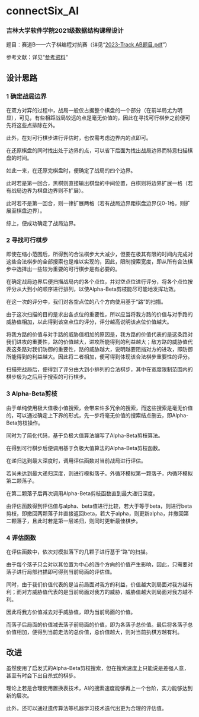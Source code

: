 # connectSix_AI
### 吉林大学软件学院2021级数据结构课程设计
题目：赛道B——六子棋编程对抗赛（详见“[2023-Track AB题目.pdf](https://github.com/wulixinlaimujijia/connectSix_AI/blob/ba052bcb4b66ae910f641e332dfba1e29c04ba88/2023-Track%20AB%E9%A2%98%E7%9B%AE.pdf)”）  

参考文献：详见“[参考资料](https://github.com/wulixinlaimujijia/connectSix_AI/tree/ba052bcb4b66ae910f641e332dfba1e29c04ba88/%E5%8F%82%E8%80%83%E8%B5%84%E6%96%99)”

## 设计思路
### 1 确定战局边界
在双方对弈的过程中，战局一般仅占据整个棋盘的一个部分（在前半局尤为明显），可见，有些相距战局较远的点是毫无价值的，因此在寻找可行棋步之前便可先将这些点排除在外。  
  
此外，在对可行棋步进行评估时，也仅需考虑边界内的点即可。  
  
在还原棋盘的同时找出处于边界的点，可以省下后面为找出战局边界而特意扫描棋盘的时间。  
  
如此一来，在还原完棋盘时，便确定了战局的四个边界。  
  
此时若是第一回合，黑棋则直接输出棋盘的中间位置，白棋则将边界扩展一格（若有战局边界为棋盘边界则不扩展）。  
  
此时若不是第一回合，则一律扩展两格（若有战局边界距棋盘边界仅0-1格，则扩展至棋盘边界）。  
  
综上，便成功确定了战局边界。

### 2 寻找可行棋步
即使在缩小范围后，所得到的合法棋步大大减少，但要在极其有限的时间内完成对这些合法棋步的全部搜索也是难以实现的，因此，限制搜索宽度，即从所有合法棋步中选择出一些较为重要的可行棋步是有必要的。  
  
在确定战局边界后便扫描战局内的各个点位，并对空点位进行评分，将各个点位按评分从大到小的顺序进行排列，以使Alpha-Beta剪枝能尽可能地发挥功效。  
  
在这一次的评分中，我们对各空点位的八个方向使用基于“路”的扫描。  
  
由于这次扫描的目的是求出各点位的重要性，所以应当将我方路的价值与对手路的威胁值相加，以此得到该空点位的评分，评分越高说明该点位价值越大。  
  
将我方路的价值与对手路的威胁值相加的原因是，我方路的价值代表的是这条路对我们进攻的重要性，路的价值越大，进攻所能得到的利益越大；敌方路的威胁值代表这条路对我们防御的重要性，路的威胁越大，说明越要阻挡对方的进攻，即防御所能得到的利益越大。因此将二者相加，便可得到体现该合法棋步重要性的评分。  
  
扫描完战局后，便得到了评分由大到小排列的合法棋步，其中在宽度限制范围内的棋步极为之后用于搜索的可行棋步。

### 3 Alpha-Beta剪枝
由于单纯使用极大值极小值搜索，会带来许多冗余的搜索，而这些搜索是毫无价值的，可以通过确定上下界的形式，先一步将毫无价值的搜索结点删去，即Alpha-Beta剪枝操作。

同时为了简化代码，基于负极大值算法编写了Alpha-Beta剪枝算法。

在得到可行棋步后便调用基于负极大值算法的Alpha-Beta剪枝函数。

在递归达到最大深度时，调用评估函数对当前战局进行评估。

若尚未达到最大递归深度，则进行模拟落子。外循环模拟第一颗落子，内循环模拟第二颗落子。

在第二颗落子后再次调用Alpha-Beta剪枝函数直到最大递归深度。

由评估函数得到评估值与alpha、beta值进行比较，若大于等于beta，则进行beta剪枝，即撤回两颗落子并直接返回beta，若大于alpha，则更新alpha，并撤回第二颗落子，且此时若是第一层递归，则同时更新最佳棋步。

### 4 评估函数
在评估函数中，依次对模拟落下的几颗子进行基于“路”的扫描。

由于每个落子只会对以其位置为中心的四个方向的价值产生影响，因此，只需要对落子进行局部扫描即可得到当前局面的评估值。

同时，由于我们价值代表的是当前局面对我方的利益，价值越大则局面对我方越有利；而对方威胁值代表的是当前局面对我方的威胁，威胁值越大则局面对我方越不利。

因此将我方价值减去对手威胁值，即为当前局面的价值。

而落子后局面的价值减去落子前局面的价值，即为各落子总价值。最后将各落子总价值相加，便得到当前走法的总价值，总价值越大，则对当前执棋方越有利。

## 改进
虽然使用了启发式的Alpha-Beta剪枝搜索，但在搜索速度上只能说是差强人意，甚至有时会下出自杀式的棋步。  

理论上若是合理使用置换表技术，AI的搜索速度能够再上一个台阶，实力能够达到新的层次。  

此外，还可以通过遗传算法等机器学习技术迭代出更为合理的评估值。
